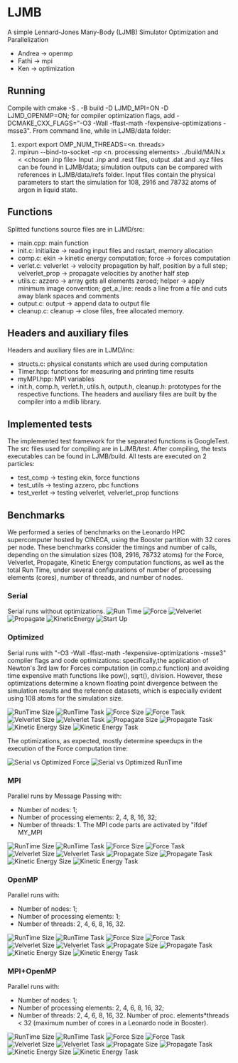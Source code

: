 # LJMB
A simple Lennard-Jones Many-Body (LJMB) Simulator Optimization and Parallelization

- Andrea -> openmp
- Fathi  -> mpi
- Ken    -> optimization

## Running
Compile with cmake -S . -B build -D LJMD_MPI=ON -D LJMD_OPENMP=ON; for compiler optimization flags, add -DCMAKE_CXX_FLAGS="-O3 -Wall -ffast-math -fexpensive-optimizations -msse3".
From command line, while in LJMB/data folder:
1) export export OMP_NUM_THREADS=<n. threads>
2) mpirun --bind-to-socket -np <n. processing elements> ../build/MAIN.x < <chosen .inp file> 
Input .inp and .rest files, output .dat and .xyz files can be found in LJMB/data; simulation outputs can be compared with references in LJMB/data/refs folder. Input files contain the physical parameters to start the simulation for 108, 2916 and 78732 atoms of argon in liquid state.  

## Functions
Splitted functions source files are in LJMD/src:
- main.cpp: main function
- init.c: initialize -> reading input files and restart, memory allocation
- comp.c: ekin -> kinetic energy computation; force -> forces computation
- verlet.c: velverlet -> velocity propagation by half, position by a full step; velverlet_prop -> propagate velocities by another half step 
- utils.c: azzero -> array gets all elements zeroed; helper -> apply minimum image convention; get_a_line: reads a line from a file and cuts away blank spaces and comments
- output.c: output -> append data to output file
- cleanup.c: cleanup -> close files, free allocated memory.

## Headers and auxiliary files
Headers and auxiliary files are in LJMD/inc:
- structs.c: physical constants which are used during computation
- Timer.hpp: functions for measuring and printing time results
- myMPI.hpp: MPI variables
- init.h, comp.h, verlet.h, utils.h, output.h, cleanup.h: prototypes for the respective functions.
The headers and auxiliary files are built by the compiler into a mdlib library.

## Implemented tests
The implemented test framework for the separated functions is GoogleTest. The src files used for compiling are in LJMB/test. After compiling, the tests executables can be found in LJMB/build. All tests are executed on 2 particles:
- test_comp -> testing ekin, force functions
- test_utils -> testing azzero, pbc functions 
- test_verlet -> testing velverlet, velverlet_prop functions

## Benchmarks
We performed a series of benchmarks on the Leonardo HPC supercomputer hosted by CINECA, using the Booster partition with 32 cores per node. 
These benchmarks consider the timings and number of calls, depending on the simulation sizes (108, 2916, 78732 atoms) for the Force, Velverlet, Propagate, Kinetic Energy computation functions, as well as the total Run Time, under several configurations of number of processing elements (cores), number of threads, and number of nodes. 

### Serial
Serial runs without optimizations.
![Run Time](img/RunTime.png)
![Force](img/Force.png)
![Velverlet](img/Velverlet.png)
![Propagate](img/Propagate.png)
![KineticEnergy](img/KineticEnergy.png)
![Start Up](img/StartupTime.png)

### Optimized
Serial runs with "-O3 -Wall -ffast-math -fexpensive-optimizations -msse3" compiler flags and code optimizations: specifically,the application of Newton's 3rd law for Forces computation (in comp.c function) and avoiding time expensive math functions like pow(), sqrt(), division. 
However, these optimizations determine a known floating point divergence between the simulation results and the reference datasets, which is especially evident using 108 atoms for the simulation size.  

![RunTime Size](img/Optimized_RunTime_sz.png)
![RunTime Task](img/Optimized_Force_tk.png)
![Force Size](img/Optimized_Force_sz.png)
![Force Task](img/Optimized_Force_tk.png)
![Velverlet Size](img/Optimized_Velverlet_sz.png)
![Velverlet Task](img/Optimized_Velverlet_tk.png)
![Propagate Size](img/Optimized_Propagate_sz.png)
![Propagate Task](img/Optimized_Propagate_tk.png)
![Kinetic Energy Size](img/Optimized_KineticEnergy_sz.png)
![Kinetic Energy Task](img/Optimized_Force_tk.png)

The optimizations, as expected, mostly determine speedups in the execution of the Force computation time:

![Serial vs Optimized Force](img/SerialComp_Force_sz.png)
![Serial vs Optimized RunTime](img/SerialComp_RunTime_sz.png)

### MPI
Parallel runs by Message Passing with:
- Number of nodes: 1;
- Number of processing elements: 2, 4, 8, 16, 32;
- Number of threads: 1.
The MPI code parts are activated by "ifdef MY_MPI

![RunTime Size](img/MPI_RunTime_sz.png)
![RunTime Task](img/MPI_Force_tk.png)
![Force Size](img/MPI_Force_sz.png)
![Force Task](img/MPI_Force_tk.png)
![Velverlet Size](img/MPI_Velverlet_sz.png)
![Velverlet Task](img/MPI_Velverlet_tk.png)
![Propagate Size](img/MPI_Propagate_sz.png)
![Propagate Task](img/MPI_Propagate_tk.png)
![Kinetic Energy Size](img/MPI_KineticEnergy_sz.png)
![Kinetic Energy Task](img/MPI_Force_tk.png)

### OpenMP
Parallel runs with:
- Number of nodes: 1;
- Number of processing elements: 1;
- Number of threads: 2, 4, 6, 8, 16, 32.

![RunTime Size](img/OpenMP_RunTime_sz.png)
![RunTime Task](img/OpenMP_Force_tk.png)
![Force Size](img/OpenMP_Force_sz.png)
![Force Task](img/OpenMP_Force_tk.png)
![Velverlet Size](img/OpenMP_Velverlet_sz.png)
![Velverlet Task](img/OpenMP_Velverlet_tk.png)
![Propagate Size](img/OpenMP_Propagate_sz.png)
![Propagate Task](img/OpenMP_Propagate_tk.png)
![Kinetic Energy Size](img/OpenMP_KineticEnergy_sz.png)
![Kinetic Energy Task](img/OpenMP_Force_tk.png)

### MPI+OpenMP
Parallel runs with: 
- Number of nodes: 1;
- Number of processing elements: 2, 4, 6, 8, 16, 32;
- Number of threads: 2, 4, 6, 8, 16, 32.
Number of proc. elements*threads < 32 (maximum number of cores in a Leonardo node in Booster).

![RunTime Size](img/MPI_OpenMP_RunTime_sz.png)
![RunTime Task](img/MPI_OpenMP_Force_tk.png)
![Force Size](img/MPI_OpenMP_Force_sz.png)
![Force Task](img/MPI_OpenMP_Force_tk.png)
![Velverlet Size](img/MPI_OpenMP_Velverlet_sz.png)
![Velverlet Task](img/MPI_OpenMP_Velverlet_tk.png)
![Propagate Size](img/MPI_OpenMP_Propagate_sz.png)
![Propagate Task](img/MPI_OpenMP_Propagate_tk.png)
![Kinetic Energy Size](img/MPI_OpenMP_KineticEnergy_sz.png)
![Kinetic Energy Task](img/MPI_OpenMP_Force_tk.png)